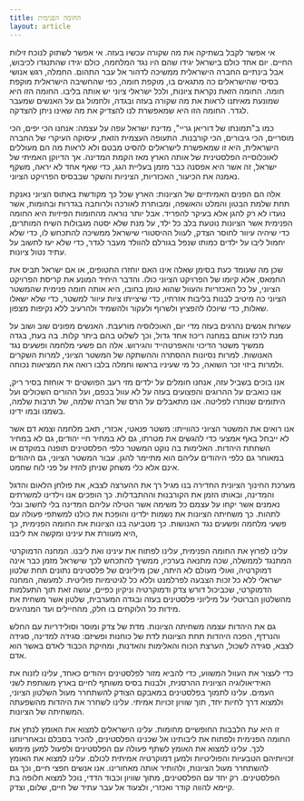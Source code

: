```yaml
---
title: החומה הפנימית
layout: article
---
```


אי אפשר לקבל בשתיקה את מה שקורה עכשיו בעזה. אי אפשר לשתוק לנוכח זילות החיים. יום אחד כולם בישראל יגידו שהם היו נגד המלחמה, כולם יגידו שהתנגדו לכיבוש, אבל בינתיים החברה הישראלית ממשיכה לדהור אל עבר התהום. החמלה, רגש אנושי בסיסי שהישראלים כה מתגאים בו, מוקפת חומה, כפי שהחשיבה הישראלית מוקפת חומה. החומה הזאת נקראת ציונות, ולכל ישראלי ציוני יש אותה בליבו. החומה הזו היא שמונעת מאיתנו לראות את מה שקורה בעזה ובגדה, ולחמול גם על האנשים שמעבר לגדר. החומה הזו היא שמאפשרת לנו להצדיק את מה שאינו ניתן להצדקה.

כמו ב"תמונתו של דוריאן גריי", מדינת ישראל עפה על עצמה: אנחנו הכי יפים, הכי מוסריים, הכי גיבורים, הכי קורבנות. התעופה העצמית הזאת, עיסוקה העיקרי של החברה הישראלית, היא זו שמאפשרת לישראלים להסיט מבטם ולא לראות מה הם מעוללים לאוכלוסייה הפלסטינית של אותה הארץ מאז הקמת המדינה. אך הדיוקן האמיתי של ישראל, זה אשר היא אפסנה כבר מזמן בעליית הגג, כדי שאף אחד לא יראה, משקף נאמנה את הכיעור, האכזריות, הציניות והשקר שבבסיס הפרויקט הציוני.

אלה הם הפנים האמיתיים של הציונות: הארץ שכל כך מקודשת באתוס הציוני נאנקת תחת שלמת הבטון והמלט והאשפה, ומבותרת לאורכה ולרוחבה בגדרות ובחומות, אשר נועדו לא רק להגן אלא בעיקר להפריד. אבל יותר נוראה מהחומות הפיזיות היא החומה הפנימית אשר הציונות נוטעת בלב כל ילד, על מנת שלא יסטה מגבולות השיח המותרים, כדי שיהיה עיוור לחוסר הצדק, לעוול ההיסטורי שישראל ממשיכה להתכחש לו, כדי שלא יחמול ליבו על ילדים כמותו שנפל בגורלם להוולד מעבר לגדר, כדי שלא יעז לחשוב על עתיד נטול ציונות.

שכן מה שעומד כעת בסימן שאלה אינו האם יוחזרו החטופים, או אם ישראל תביס את החמאס, אלא קיומו של הפרויקט הציוני כולו. והדבר היחיד המונע את קריסת הפרויקט הציוני, על כל האכזריות והעוול שהוא טומן בחובו, היא אותה חומה פנימית שהמשטר הציוני כה מיטיב לבנות בליבות אזרחיו, כדי שיצייתו ציות עיוור למשטר, כדי שלא ישאלו שאלות, כדי שיוכלו להפציץ ולשרוף ולעקור ולהשמיד ולהרעיב ללא נקיפות מצפון.

עשרות אנשים נהרגים בעזה מדי יום, האוכלוסיה מורעבת. האנשים מפונים שוב ושוב על מנת לרכז אותם במחנה ריכוז אחד גדול, וכך לשלוט בהם ביתר קלות. בה בעת, בגדה ממשיך משטר הדיכוי והאפרטהייד והגירוש. אלה הם פשעי מלחמה ופשעים נגד האנושות. למרות נסיונות ההסתרה וההשתקה של המשטר הציוני, למרות השקרים ולמרות ביזוי זכר השואה, כל מי שעיניו בראשו וחמלה בלבו רואה את המציאות נכוחה.

אנו בוכים בשביל עזה, אנחנו חומלים על ילדים מזי רעב הפושטים יד אוחזת בסיר ריק, אנו כואבים על ההרוגים והפצועים בעזה על לא עוול בכפם, ועל ההורים השכולים ועל היתומים שנותרו לפליטה. אנו מתאבלים על הרס של חברה שלמה, של תרבות שלמה, בשמנו ובמו ידינו.

אנו רואים את המשטר הציוני כהווייתו: משטר פנאטי, אכזרי, תאב מלחמה וצמא דם אשר לא ייבחל באף אמצעי כדי להגשים את מטרתו, גם לא במחיר חיי יהודים, גם לא במחיר השחתת היהדות. האלימות בה נוקט המשטר כלפי הפלסטינים תופנה במוקדם או במאוחר גם כלפי היהודים עליהם הוא מתיימר להגן. עבור המשטר הציוני, גם היהודים אינם אלא כלי משחק שניתן להזיז על פני לוח שחמט. 

מערכת החינוך הציונית החדירה בנו מגיל רך את ההערצה לצבא, את פולחן הלאום והדגל והמדינה, ובאותו הזמן את הקורבנוּת וההתבדלות. כך הופכים אנו וילדינו למשרתים נאמנים אשר יקחו על עצמם כל משימה אשר הטילה עליהם המדינה בלי לחשוב ובלי לתהות. כך משחיתה הציונות את נשמות ילדינו והופכת את כולנו למשתפי פעולה עם פשעי מלחמה ופשעים נגד האנושות. כך מטביעה בנו הציונות את החומה הפנימית, כך היא מעוורת את עינינו ומקשה את ליבנו, 

עלינו לפרוץ את החומה הפנימית, עלינו לפתוח את עינינו ואת ליבנו. המחנה הדמוקרטי המתנגד לממשלה, שכה מתנאה בערכיו, ממשיך להתכחש לכך שישראל מזמן כבר אינה דמוקרטיה, ואולי מעולם לא היתה, שכן מיליונים של פלסטינים נתונים תחת שלטון ישראלי ללא כל זכות הצבעה לפרלמנט וללא כל לגיטימיות פוליטית. למעשה, המחנה הדמוקרטי, שכביכול דורש צדק ודמוקרטיה וניקיון כפיים, עושה זאת תוך התעלמות מהשלטון הברוטלי על מיליוני פלסטינים בעזה ובגדה המערבית, שלטון אשר משחית את מידות כל הלוקחים בו חלק, מהחיילים ועד המנהיגים.

גם את היהדות עצמה משחיתה הציונות. מדת של צדק ומוסר וסולידריות עם החלש והנרדף, הפכה היהדות תחת הציונות לדת של כוחנות ופשיזם: סגידה למדינה, סגידה לצבא, סגידה לשכול, הערצת הכוח והאלימות והאדנות, ומחיקת הכבוד לאדם באשר הוא אדם.  

כדי לעצור את העוול המשווע, כדי להביא מזור לפלסטינים ויהודים כאחד, עלינו לזנוח את האידיאולוגיה הציונית ההרסנית, ולבנות בסיס משותף לחיים בארץ משותפת לשני העמים. עלינו לתמוך בפלסטינים במאבקם הצודק להשתחרר מעול השלטון הציוני, ולמצוא דרך לחיות יחד, תוך שוויון זכויות אמיתי. עלינו לשחרר את היהדות מהשפעתה המשחיתה של הציונות.

זו היא עת הלבבות החופשיים מחומות. עלינו הישראלים למצוא את האומץ לנתץ את החומה הפנימית ולפתוח את ליבותינו אל שכנינו הפלסטינים, להכיר בסבלם ובאחריותנו לכך. עלינו למצוא את האומץ לשתף פעולה עם הפלסטינים ולפעול למען מימוש זכויותיהם הטבעיות והפוליטיות ולמען דמוקרטיה אמיתית לכולם. עלינו למצוא את האומץ להשתחרר מעול הציונות, ולהותיר אותה מאחורינו. אנו אנשים חפצי חיים, וכך גם הפלסטינים. רק יחד עם הפלסטינים, מתוך שוויון וכבוד הדדי, נוכל למצוא חלופה בת קיימא להווה קודר ואכזרי, ולצעוד אל עבר עתיד של חיים, שלום, וצדק.
